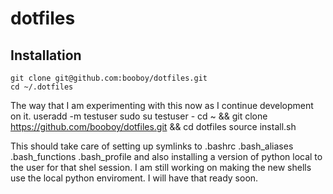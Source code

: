 # dotfiles
## Installation

    git clone git@github.com:booboy/dotfiles.git
	cd ~/.dotfiles

The way that I am experimenting with this now as I continue development on it. 
	useradd -m testuser 
	sudo su testuser - 
	cd ~ && git clone https://github.com/booboy/dotfiles.git && cd dotfiles
	source install.sh

This should take care of setting up symlinks to .bashrc .bash_aliases .bash_functions .bash_profile and also installing a version of python local to the user for that shel session. 
I am still working on making the new shells use the local python enviroment. I will have that ready soon. 
